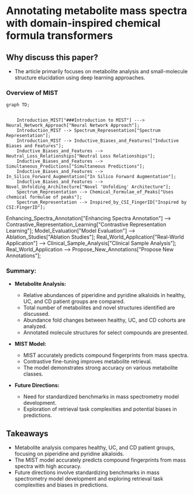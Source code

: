 # Annotating metabolite mass spectra with domain-inspired chemical formula transformers

## Why discuss this paper?
- The article primarily focuses on metabolite analysis and small-molecule structure elucidation using deep learning approaches.
### Overview of MIST
```mermaid
graph TD;
    

    Introduction_MIST["###Introduction to MIST"] ---> Neural_Network_Approach["Neural Network Approach"];
    Introduction_MIST --> Spectrum_Representation["Spectrum Representation"];
    Introduction_MIST --> Inductive_Biases_and_Features["Inductive Biases and Features"];
    Inductive_Biases_and_Features --> Neutral_Loss_Relationships["Neutral Loss Relationships"];
    Inductive_Biases_and_Features --> Simultaneous_Predictions["Simultaneous Predictions"];
    Inductive_Biases_and_Features --> In_Silico_Forward_Augmentation["In Silico Forward Augmentation"];
    Inductive_Biases_and_Features --> Novel_Unfolding_Architecture["Novel 'Unfolding' Architecture"];
    Spectrum_Representation --> Chemical_Formulae_of_Peaks["Uses chemical formulae of peaks"];
    Spectrum_Representation --> Inspired_by_CSI_FingerID["Inspired by CSI:FingerID"];

```


Enhancing_Spectra_Annotation["Enhancing Spectra Annotation"] --> Contrastive_Representation_Learning["Contrastive Representation Learning"];
    Model_Evaluation["Model Evaluation"] --> Ablation_Studies["Ablation Studies"];
    Real_World_Application["Real-World Application"] --> Clinical_Sample_Analysis["Clinical Sample Analysis"];
    Real_World_Application --> Propose_New_Annotations["Propose New Annotations"];

### Summary:

- **Metabolite Analysis:**
  - Relative abundances of piperidine and pyridine alkaloids in healthy, UC, and CD patient groups are compared.
  - Total number of metabolites and novel structures identified are discussed.
  - Abundance fold changes between healthy, UC, and CD cohorts are analyzed.
  - Annotated molecule structures for select compounds are presented.

- **MIST Model:**
  - MIST accurately predicts compound fingerprints from mass spectra.
  - Contrastive fine-tuning improves metabolite retrieval.
  - The model demonstrates strong accuracy on various metabolite classes.

- **Future Directions:**
  - Need for standardized benchmarks in mass spectrometry model development.
  - Exploration of retrieval task complexities and potential biases in predictions.


## Takeaways
- Metabolite analysis compares healthy, UC, and CD patient groups, focusing on piperidine and pyridine alkaloids.
- The MIST model accurately predicts compound fingerprints from mass spectra with high accuracy.
- Future directions involve standardizing benchmarks in mass spectrometry model development and exploring retrieval task complexities and biases in predictions.
